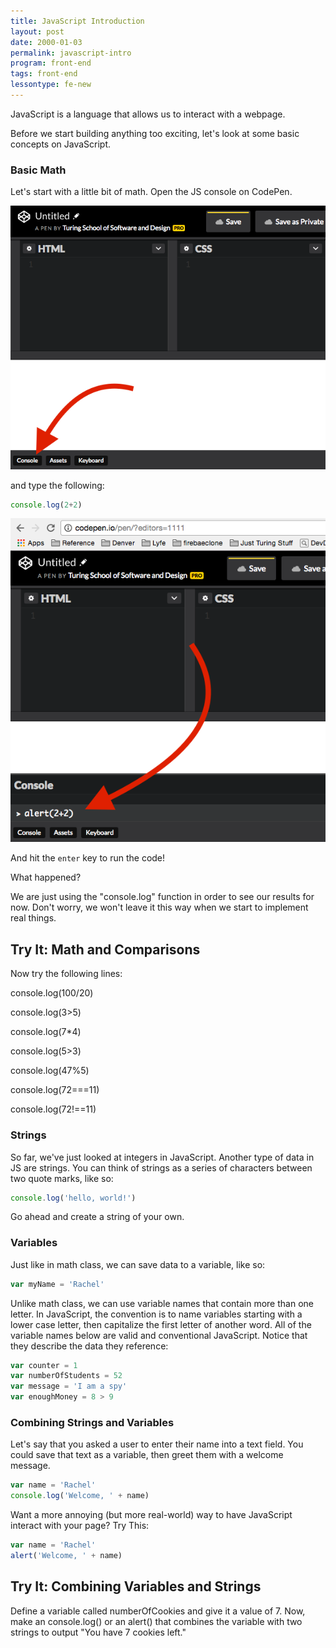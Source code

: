 ```yaml
---
title: JavaScript Introduction
layout: post
date: 2000-01-03
permalink: javascript-intro
program: front-end
tags: front-end
lessontype: fe-new
---
```


JavaScript is a language that allows us to interact with a webpage.

Before we start building anything too exciting, let's look at some basic concepts on JavaScript. 

### Basic Math

Let's start with a little bit of math. Open the JS console on CodePen.

![show the console](/images/console1.png)

and type the following:

```js
console.log(2+2)
```

![show the code](/images/console2.png)

And hit the `enter` key to run the code!

What happened? 

We are just using the "console.log" function in order to see our results for now. Don't worry, we won't leave it this way when we start to implement real things. 

<div class="try-it">
<h2>Try It: Math and Comparisons</h2>

<p>Now try the following lines:</p>

<p>console.log(100/20)</p>
<p>console.log(3>5)</p>
<p>console.log(7*4)</p>
<p>console.log(5>3)</p>
<p>console.log(47%5)</p>
<p>console.log(72===11)</p>
<p>console.log(72!==11)</p>

</div>  

### Strings

So far, we've just looked at integers in JavaScript. Another type of data in JS are strings. You can think of strings as a series of characters between two quote marks, like so:

```js
console.log('hello, world!')
```

Go ahead and create a string of your own. 

### Variables

Just like in math class, we can save data to a variable, like so:

```js
var myName = 'Rachel'
```

Unlike math class, we can use variable names that contain more than one letter. In JavaScript, the convention is to name variables starting with a lower case letter, then capitalize the first letter of another word. All of the variable names below are valid and conventional JavaScript. Notice that they describe the data they reference:

```js
var counter = 1
var numberOfStudents = 52
var message = 'I am a spy'
var enoughMoney = 8 > 9
```

### Combining Strings and Variables

Let's say that you asked a user to enter their name into a text field. You could save that text as a variable, then greet them with a welcome message. 

```js
var name = 'Rachel'
console.log('Welcome, ' + name) 
```

Want a more annoying (but more real-world) way to have JavaScript interact with your page? Try This:

```js
var name = 'Rachel'
alert('Welcome, ' + name)
```

<div class="try-it">
<h2>Try It: Combining Variables and Strings</h2>

<p>Define a variable called numberOfCookies and give it a value of 7. Now, make an console.log() or an alert() that combines the variable with two strings to output "You have 7 cookies left."</p>
</div>  
